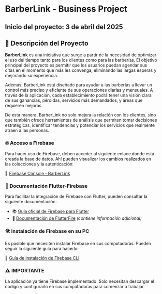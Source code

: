
# **BarberLink - Business Project**  
## **Inicio del proyecto: 3 de abril del 2025**  

## 📝 Descripción del Proyecto

**BarberLink** es una iniciativa que surge a partir de la necesidad de optimizar el uso del tiempo tanto para los clientes como para las barberías. El objetivo principal del proyecto es permitir que los usuarios puedan agendar sus citas en el momento que más les convenga, eliminando las largas esperas y mejorando su experiencia.

Además, BarberLink está diseñado para ayudar a las barberías a llevar un control más preciso y eficiente de sus operaciones diarias y mensuales. A través de la aplicación, cada establecimiento podrá tener una visión clara de sus ganancias, pérdidas, servicios más demandados, y áreas que requieren mejoras.

De esta manera, BarberLink no solo mejora la relación con los clientes, sino que también ofrece herramientas de análisis que permiten tomar decisiones estratégicas, identificar tendencias y potenciar los servicios que realmente atraen a las personas.


### 🔥 **Acceso a Firebase**  
Para hacer uso de Firebase, deben acceder al siguiente enlace donde está creada la base de datos. Ahí pueden visualizar los cambios realizados en las colecciones y la autenticación:  

🔗 [Firebase Console - BarberLink](https://console.firebase.google.com/project/barberlink-a4f23/settings/iam?hl=es-419)  

### 📖 **Documentación Flutter-Firebase**  
Para facilitar la integración de Firebase con Flutter, pueden consultar la siguiente documentación:  
- 📚 [Guía oficial de Firebase para Flutter](https://firebase.google.com/docs/flutter?hl=es-419)  
- 🔗 [Documentación de FlutterFire](https://firebase.flutter.dev/docs/overview/) _(contiene información adicional)_  

### 🛠 **Instalación de Firebase en su PC**  
Es posible que necesiten instalar Firebase en sus computadoras. Pueden seguir la siguiente guía para hacerlo:  

🔗 [Guía de instalación de Firebase CLI](https://firebase.google.com/docs/cli?hl=es&authuser=0#install-cli-windows)  

### ⚠️ **IMPORTANTE**  
La aplicación ya tiene Firebase implementado. Solo necesitan descargar el código y configurarlo en sus computadoras para comenzar a trabajar.  

